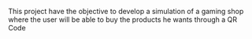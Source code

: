This project have the objective to develop a simulation of a gaming shop
where the user will be able to buy the products he wants through a QR Code